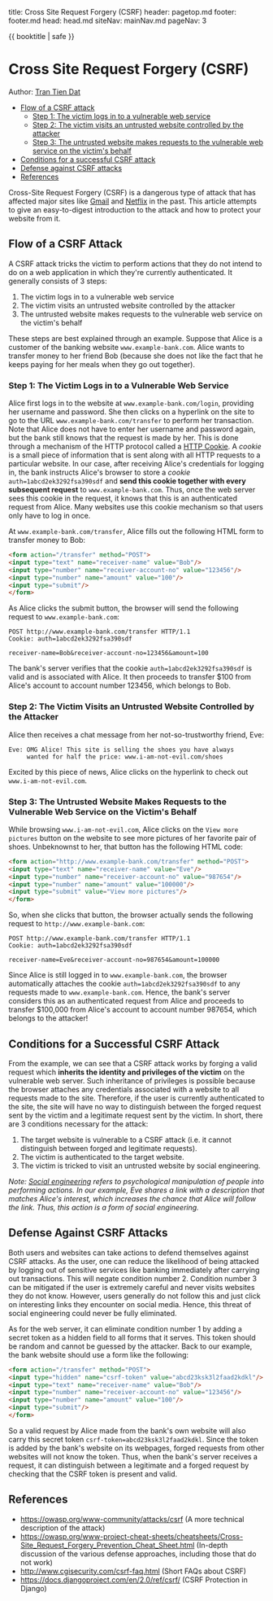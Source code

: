 <frontmatter>
  title: Cross Site Request Forgery (CSRF)
  header: pagetop.md
  footer: footer.md
  head: head.md
  siteNav: mainNav.md
  pageNav: 3
</frontmatter>

<div class="website-content">

{{ booktitle | safe }}

# Cross Site Request Forgery (CSRF)

Author: [Tran Tien Dat](https://github.com/tran-tien-dat)

<box id="article-toc">

* [Flow of a CSRF attack‎](#flow-of-a-csrf-attack)
  * [Step 1: The victim logs in to a vulnerable web service‎](#step-1-the-victim-logs-in-to-a-vulnerable-web-service)
  * [Step 2: The victim visits an untrusted website controlled by the attacker‎](#step-2-the-victim-visits-an-untrusted-website-controlled-by-the-attacker)
  * [Step 3: The untrusted website makes requests to the vulnerable web service on the victim's behalf‎](#step-3-the-untrusted-website-makes-requests-to-the-vulnerable-web-service-on-the-victim-s-behalf)
* [Conditions for a successful CSRF attack‎](#conditions-for-a-successful-csrf-attack)
* [Defense against CSRF attacks‎](#defense-against-csrf-attacks)
* [References‎](#references)
</box>

Cross-Site Request Forgery (CSRF) is a dangerous type of attack that has affected major sites like [Gmail](http://archive.oreilly.com/pub/post/gmail_exploit_contact_list_hij.html) and [Netflix](http://blog.jeremiahgrossman.com/2006/10/more-on-netflixs-csrf-advisory.html) in the past. This article attempts to give an easy-to-digest introduction to the attack and how to protect your website from it.

## Flow of a CSRF Attack

A CSRF attack tricks the victim to perform actions that they do not intend to do on a web application in which they're currently authenticated. It generally consists of 3 steps:
1. The victim logs in to a vulnerable web service
2. The victim visits an untrusted website controlled by the attacker
3. The untrusted website makes requests to the vulnerable web service on the victim's behalf

These steps are best explained through an example. Suppose that Alice is a customer of the banking website `www.example-bank.com`. Alice wants to transfer money to her friend Bob (because she does not like the fact that he keeps paying for her meals when they go out together). 

### Step 1: The Victim Logs in to a Vulnerable Web Service

Alice first logs in to the website at `www.example-bank.com/login`, providing her username and password. She then clicks on a hyperlink on the site to go to the URL `www.example-bank.com/transfer` to perform her transaction. Note that Alice does not have to enter her username and password again, but the bank still knows that the request is made by her. This is done through a mechanism of the HTTP protocol called a [HTTP Cookie](https://developer.mozilla.org/en-US/docs/Web/HTTP/Cookies). A *cookie* is a small piece of information that is sent along with all HTTP requests to a particular website. In our case, after receiving Alice's credentials for logging in, the bank instructs Alice's browser to store a *cookie* `auth=1abcd2ek3292fsa390sdf` and **send this cookie together with every subsequent request** to `www.example-bank.com`. Thus, once the web server sees this cookie in the request, it knows that this is an authenticated request from Alice. Many websites use this cookie mechanism so that users only have to log in once.

At `www.example-bank.com/transfer`, Alice fills out the following HTML form to transfer money to Bob:

```HTML
<form action="/transfer" method="POST">
<input type="text" name="receiver-name" value="Bob"/>
<input type="number" name="receiver-account-no" value="123456"/>
<input type="number" name="amount" value="100"/>
<input type="submit"/>
</form>
```

As Alice clicks the submit button, the browser will send the following request to `www.example-bank.com`:

```
POST http://www.example-bank.com/transfer HTTP/1.1
Cookie: auth=1abcd2ek3292fsa390sdf

receiver-name=Bob&receiver-account-no=123456&amount=100
```

The bank's server verifies that the cookie `auth=1abcd2ek3292fsa390sdf` is valid and is associated with Alice. It then proceeds to transfer $100 from Alice's account to account number 123456, which belongs to Bob.

### Step 2: The Victim Visits an Untrusted Website Controlled by the Attacker

Alice then receives a chat message from her not-so-trustworthy friend, Eve:

```
Eve: OMG Alice! This site is selling the shoes you have always
     wanted for half the price: www.i-am-not-evil.com/shoes
```

Excited by this piece of news, Alice clicks on the hyperlink to check out `www.i-am-not-evil.com`.

### Step 3: The Untrusted Website Makes Requests to the Vulnerable Web Service on the Victim's Behalf

While browsing `www.i-am-not-evil.com`, Alice clicks on the `View more pictures` button on the website to see more pictures of her favorite pair of shoes. Unbeknownst to her, that button has the following HTML code:

```HTML
<form action="http://www.example-bank.com/transfer" method="POST">
<input type="text" name="receiver-name" value="Eve"/>
<input type="number" name="receiver-account-no" value="987654"/>
<input type="number" name="amount" value="100000"/>
<input type="submit" value="View more pictures"/>
</form>
```

So, when she clicks that button, the browser actually sends the following request to `http://www.example-bank.com`:

```
POST http://www.example-bank.com/transfer HTTP/1.1
Cookie: auth=1abcd2ek3292fsa390sdf

receiver-name=Eve&receiver-account-no=987654&amount=100000
```

Since Alice is still logged in to `www.example-bank.com`, the browser automatically attaches the cookie `auth=1abcd2ek3292fsa390sdf` to any requests made to `www.example-bank.com`. Hence, the bank's server considers this as an authenticated request from Alice and proceeds to transfer $100,000 from Alice's account to account number 987654, which belongs to the attacker!

## Conditions for a Successful CSRF Attack

From the example, we can see that a CSRF attack works by forging a valid request which **inherits the identity and privileges of the victim** on the vulnerable web server. Such inheritance of privileges is possible because the browser attaches any credentials associated with a website to all requests made to the site. Therefore, if the user is currently authenticated to the site, the site will have no way to distinguish between the forged request sent by the victim and a legitimate request sent by the victim. In short, there are 3 conditions necessary for the attack:

1. The target website is vulnerable to a CSRF attack (i.e. it cannot distinguish between forged and legitimate requests).
2. The victim is authenticated to the target website.
3. The victim is tricked to visit an untrusted website by social engineering.

*Note: [Social engineering](https://en.wikipedia.org/wiki/Social_engineering_%28security%29) refers to psychological manipulation of people into performing actions. In our example, Eve shares a link with a description that matches Alice's interest, which increases the chance that Alice will follow the link. Thus, this action is a form of social engineering.*

## Defense Against CSRF Attacks

Both users and websites can take actions to defend themselves against CSRF attacks. As the user, one can reduce the likelihood of being attacked by logging out of sensitive services like banking immediately after carrying out transactions. This will negate condition number 2. Condition number 3 can be mitigated if the user is extremely careful and never visits websites they do not know. However, users generally do not follow this and just click on interesting links they encounter on social media. Hence, this threat of social engineering could never be fully eliminated.

As for the web server, it can eliminate condition number 1 by adding a secret token as a hidden field to all forms that it serves. This token should be random and cannot be guessed by the attacker. Back to our example, the bank website should use a form like the following:

```HTML
<form action="/transfer" method="POST">
<input type="hidden" name="csrf-token" value="abcd23ksk3l2faad2kdkl"/>
<input type="text" name="receiver-name" value="Bob"/>
<input type="number" name="receiver-account-no" value="123456"/>
<input type="number" name="amount" value="100"/>
<input type="submit"/>
</form>
```

So a valid request by Alice made from the bank's own website will also carry this secret token `csrf-token=abcd23ksk3l2faad2kdkl`. Since the token is added by the bank's website on its webpages, forged requests from other websites will not know the token. Thus, when the bank's server receives a request, it can distinguish between a legitimate and a forged request by checking that the CSRF token is present and valid.

## References

- https://owasp.org/www-community/attacks/csrf (A more technical description of the attack)
- https://owasp.org/www-project-cheat-sheets/cheatsheets/Cross-Site_Request_Forgery_Prevention_Cheat_Sheet.html (In-depth discussion of the various defense approaches, including those that do not work)
- http://www.cgisecurity.com/csrf-faq.html (Short FAQs about CSRF)
- https://docs.djangoproject.com/en/2.0/ref/csrf/ (CSRF Protection in Django)

</div>
